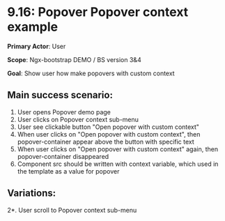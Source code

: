 9.16: Popover Popover context example
=====================================
**Primary Actor**: User

**Scope**: Ngx-bootstrap DEMO / BS version 3&4

**Goal**: Show user how make popovers with custom context

Main success scenario:
----------------------
1. User opens Popover demo page
2. User clicks on Popover context sub-menu
3. User see clickable button "Open popover with custom context"
4. When user clicks on "Open popover with custom context", then popover-container appear above the button with specific text
5. When user clicks on "Open popover with custom context" again, then popover-container disappeared
6. Component src should be written with context variable, which used in the template as a value for popover

Variations:
-----------
2*. User scroll to Popover context sub-menu
